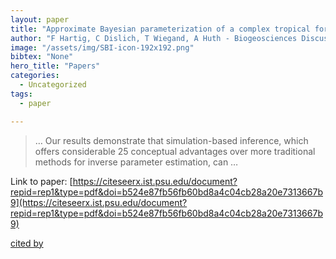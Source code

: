 ```yaml
---
layout: paper
title: "Approximate Bayesian parameterization of a complex tropical forest model"
author: "F Hartig, C Dislich, T Wiegand, A Huth - Biogeosciences Discussions, 2013 - Citeseer"
image: "/assets/img/SBI-icon-192x192.png"
bibtex: "None"
hero_title: "Papers"
categories:
  - Uncategorized
tags:
  - paper

---
```

>… Our results demonstrate that simulation-based inference, which offers considerable 25 conceptual advantages over more traditional methods for inverse parameter estimation, can …

Link to paper: [https://citeseerx.ist.psu.edu/document?repid=rep1&type=pdf&doi=b524e87fb56fb60bd8a4c04cb28a20e7313667b9](https://citeseerx.ist.psu.edu/document?repid=rep1&type=pdf&doi=b524e87fb56fb60bd8a4c04cb28a20e7313667b9)

[cited by](https://scholar.google.com/scholar?cites=4741382632537829191&as_sdt=2005&sciodt=0,5&hl=en&num=20)
